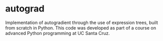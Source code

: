 # autograd
Implementation of autogradient through the use of expression trees, built from scratch in Python. This code was
developed as part of a course on advanced Python programming at UC Santa Cruz.